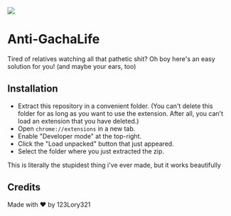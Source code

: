 ![](https://img.shields.io/codefactor/grade/github/123Lory321/anti-gachalife/main?style=for-the-badge)

# Anti-GachaLife
Tired of relatives watching all that pathetic shit? Oh boy here's an easy solution for you! (and maybe your ears, too)

## Installation
 - Extract this repository in a convenient folder. (You can't delete this folder for as long as you want to use the extension. After all, you can't load an extension   that you have deleted.)
 - Open `chrome://extensions` in a new tab.
 - Enable "Developer mode" at the top-right.
 - Click the "Load unpacked" button that just appeared.
 - Select the folder where you just extracted the zip.

This is literally the stupidest thing i've ever made, but it works beautifully


## Credits
 Made with ❤️ by 123Lory321
